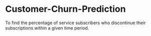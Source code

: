 # Customer-Churn-Prediction
To find the percentage of service subscribers who discontinue their subscriptions within a given time period.
